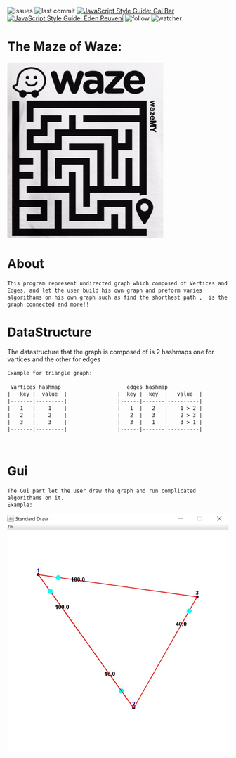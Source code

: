 ![issues](https://img.shields.io/github/issues/galbar07/The-Maze-of-Waze)
![last commit](https://img.shields.io/github/last-commit/galbar07/The-Maze-of-Waze)
[![JavaScript Style Guide: Gal Bar](https://img.shields.io/badge/Gal%20Bar-linkedin-brightgreen.svg?style=flat)](https://il.linkedin.com/in/gal-bar-576638173?trk=people-guest_profile-result-card_result-card_full-click)
[![JavaScript Style Guide: Eden Reuveni](https://img.shields.io/badge/Eden%20Reuveni-linkedin-brightgreen.svg?style=flat)](https://www.linkedin.com/in/eden-reuveni/)
![follow](https://img.shields.io/github/followers/galbar07?label=Follow&style=social)
![watcher](https://img.shields.io/github/watchers/galbar07/Assigment-2-OP?label=Watcher&style=social)

# The Maze of Waze:
![Image](images/waze_maze.PNG)    


#
#             About
```
This program represent undirected graph which composed of Vertices and Edges, and let the user build his own graph and preform varies algorithams on his own graph such as find the shorthest path ,  is the graph connected and more!! 
```

#  DataStructure
The datastructure that the graph is composed of is 2 hashmaps one for vartices and the other for edges 
```
Example for triangle graph:

 Vartices hashmap                     edges hashmap                       
|   key |  value  |                |  key |  key  |   value  | 
|-------|---------|                |------|-------|----------|
|   1   |    1    |                |   1  |   2   |    1 > 2 |
|   2   |    2    |                |   2  |   3   |    2 > 3 |
|   3   |    3    |                |   3  |   1   |    3 > 1 |
|-------|---------|                |------|-------|----------|



```

# Gui
```
The Gui part let the user draw the graph and run complicated algorithams on it.
Example:
```

![Image](images/Capture7.JPG)    











